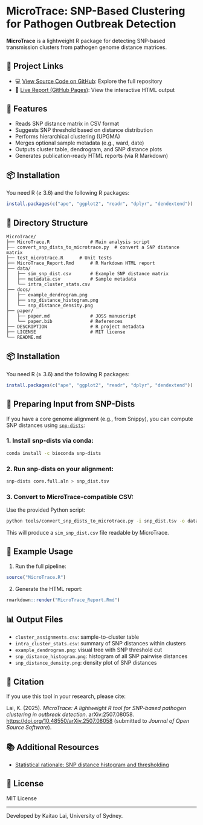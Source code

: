 # MicroTrace: SNP-Based Clustering for Pathogen Outbreak Detection

**MicroTrace** is a lightweight R package for detecting SNP-based transmission clusters from pathogen genome distance matrices.

## 📄 Project Links
- 💻 [View Source Code on GitHub](https://github.com/biosciences/MicroTrace): Explore the full repository
- 🧬 [Live Report (GitHub Pages)](https://biosciences.github.io/MicroTrace/MicroTrace_Report.html): View the interactive HTML output

## 🚀 Features
- Reads SNP distance matrix in CSV format
- Suggests SNP threshold based on distance distribution
- Performs hierarchical clustering (UPGMA)
- Merges optional sample metadata (e.g., ward, date)
- Outputs cluster table, dendrogram, and SNP distance plots
- Generates publication-ready HTML reports (via R Markdown)

## 📦 Installation
You need R (≥ 3.6) and the following R packages:

```r
install.packages(c("ape", "ggplot2", "readr", "dplyr", "dendextend"))
```

## 📂 Directory Structure
```
MicroTrace/
├── MicroTrace.R               # Main analysis script
├── convert_snp_dists_to_microtrace.py  # convert a SNP distance matrix
├── test_microtrace.R      # Unit tests
├── MicroTrace_Report.Rmd      # R Markdown HTML report
├── data/
│   ├── sim_snp_dist.csv       # Example SNP distance matrix
│   ├── metadata.csv           # Sample metadata
│   └── intra_cluster_stats.csv
├── docs/
│   ├── example_dendrogram.png
│   ├── snp_distance_histogram.png
│   └── snp_distance_density.png
├── paper/
│   ├── paper.md               # JOSS manuscript
│   └── paper.bib              # References
├── DESCRIPTION                # R project metadata
├── LICENSE                    # MIT license
└── README.md
```
## 📦 Installation
You need R (≥ 3.6) and the following R packages:

```r
install.packages(c("ape", "ggplot2", "readr", "dplyr", "dendextend"))
```

## 🧬 Preparing Input from SNP-Dists

If you have a core genome alignment (e.g., from Snippy), you can compute SNP distances using [`snp-dists`](https://github.com/tseemann/snp-dists):

### 1. Install snp-dists via conda:
```bash
conda install -c bioconda snp-dists
```

### 2. Run snp-dists on your alignment:
```bash
snp-dists core.full.aln > snp_dist.tsv
```

### 3. Convert to MicroTrace-compatible CSV:
Use the provided Python script:
```bash
python tools/convert_snp_dists_to_microtrace.py -i snp_dist.tsv -o data/sim_snp_dist.csv
```

This will produce a `sim_snp_dist.csv` file readable by MicroTrace.

## 🧪 Example Usage

1. Run the full pipeline:

```r
source("MicroTrace.R")
```

2. Generate the HTML report:

```r
rmarkdown::render("MicroTrace_Report.Rmd")
```

## 📊 Output Files
- `cluster_assignments.csv`: sample-to-cluster table
- `intra_cluster_stats.csv`: summary of SNP distances within clusters
- `example_dendrogram.png`: visual tree with SNP threshold cut
- `snp_distance_histogram.png`: histogram of all SNP pairwise distances
- `snp_distance_density.png`: density plot of SNP distances

## 📝 Citation
If you use this tool in your research, please cite:

Lai, K. (2025). *MicroTrace: A lightweight R tool for SNP-based pathogen clustering in outbreak detection*. arXiv:2507.08058. https://doi.org/10.48550/arXiv.2507.08058 (submitted to *Journal of Open Source Software*).

## 📚 Additional Resources

- [Statistical rationale: SNP distance histogram and thresholding](docs/snp_distance_analysis.md)

## 📜 License
MIT License

---

Developed by Kaitao Lai, University of Sydney.
